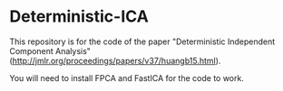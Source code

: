 # Deterministic-ICA
This repository is for the code of the paper "Deterministic Independent Component Analysis" (http://jmlr.org/proceedings/papers/v37/huangb15.html).

You will need to install FPCA and FastICA for the code to work.
